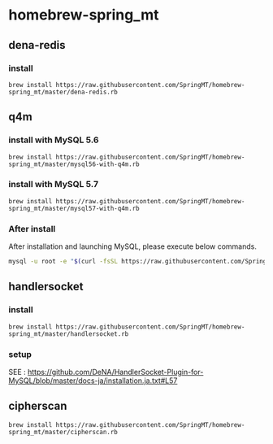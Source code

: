 # homebrew-spring_mt
## dena-redis
### install

```
brew install https://raw.githubusercontent.com/SpringMT/homebrew-spring_mt/master/dena-redis.rb
```

## q4m
### install with MySQL 5.6

```
brew install https://raw.githubusercontent.com/SpringMT/homebrew-spring_mt/master/mysql56-with-q4m.rb
```
### install with MySQL 5.7
```
brew install https://raw.githubusercontent.com/SpringMT/homebrew-spring_mt/master/mysql57-with-q4m.rb
```

### After install

After installation and launching MySQL, please execute below commands.

```bash
mysql -u root -e "$(curl -fsSL https://raw.githubusercontent.com/SpringMT/homebrew-spring_mt/master/q4m_install.sql)"
```

## handlersocket
### install

```
brew install https://raw.githubusercontent.com/SpringMT/homebrew-spring_mt/master/handlersocket.rb
```

### setup
SEE : https://github.com/DeNA/HandlerSocket-Plugin-for-MySQL/blob/master/docs-ja/installation.ja.txt#L57

## cipherscan

```
brew install https://raw.githubusercontent.com/SpringMT/homebrew-spring_mt/master/cipherscan.rb
```
